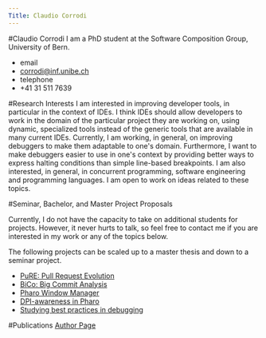 ```yaml
---
Title: Claudio Corrodi
---
```

#Claudio Corrodi
I am a PhD student at the Software Composition Group, University of Bern.

-  email
-  corrodi@inf.unibe.ch
-  telephone
- \+41 31 511 7639

#Research Interests
I am interested in improving developer tools, in particular in the context of IDEs. I think IDEs should allow developers to work in the domain of the particular project they are working on, using dynamic, specialized tools instead of the generic tools that are available in many current IDEs. Currently, I am working, in general, on improving debuggers to make them adaptable to one's domain. Furthermore, I want to make debuggers easier to use in one's context by providing better ways to express halting conditions than simple line-based breakpoints.
I am also interested, in general, in concurrent programming, software engineering and programming languages. I am open to work on ideas related to these topics. 

#Seminar, Bachelor, and Master Project Proposals

Currently, I do not have the capacity to take on additional students for projects.
However, it never hurts to talk, so feel free to contact me if you are interested in my work or any of the topics below.

The following projects can be scaled up to a master thesis and down to a seminar project.

-  [PuRE: Pull Request Evolution](%base_url%/wiki/projects/mastersbachelorsprojects/obsolete/PuRE)
-  [BiCo: Big Commit Analysis](%base_url%/wiki/projects/mastersbachelorsprojects/BiCo)
-  [Pharo Window Manager](%base_url%/wiki/projects/mastersbachelorsprojects/pharo-wm)
-  [DPI-awareness in Pharo](%base_url%/wiki/projects/mastersbachelorsprojects/pharo-dpi-awareness)
-  [Studying best practices in debugging](%base_url%/wiki/projects/mastersbachelorsprojects/debugging-best-practices)


#Publications
[Author Page](%assets_url%/scgbib/?query=corrodi&filter=Year)
